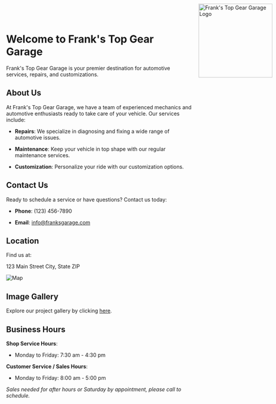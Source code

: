 # Welcome to Frank's Top Gear Garage

<div style="position: absolute; top: 10px; right: 10px;">
    <img src="https://github.com/knarf32/knarf32.github.io/assets/112992723/dbf4f5ae-ae2c-4b14-9a07-2afa6bb820ff" alt="Frank's Top Gear Garage Logo" width="200" height="auto">
</div>

<style>
    body {
        background-image: url(https://github.com/knarf32/knarf32.github.io/assets/112992723/2aa625f6-e0ca-4c25-b58c-39b6430b7b0e);
        background-size: cover;
        background-repeat: no-repeat;
        background-attachment: fixed;
    }
</style>

Frank's Top Gear Garage is your premier destination for automotive services, repairs, and customizations.

## About Us

At Frank's Top Gear Garage, we have a team of experienced mechanics and automotive enthusiasts ready to take care of your vehicle. Our services include:

- **Repairs**: We specialize in diagnosing and fixing a wide range of automotive issues.

- **Maintenance**: Keep your vehicle in top shape with our regular maintenance services.

- **Customization**: Personalize your ride with our customization options.

## Contact Us

Ready to schedule a service or have questions? Contact us today:

- **Phone**: (123) 456-7890

- **Email**: info@franksgarage.com

## Location

Find us at:

123 Main Street
City, State ZIP

![Map](link-to-your-map-image.png)

## Image Gallery

Explore our project gallery by clicking [here](https://github.com/knarf32/knarf32.github.io/assets/112992723/f58ce5eb-b35e-422b-90a2-0c17683c8d15).
## Business Hours

**Shop Service Hours**:
- Monday to Friday: 7:30 am - 4:30 pm

**Customer Service / Sales Hours**:
- Monday to Friday: 8:00 am - 5:00 pm

*Sales needed for after hours or Saturday by appointment, please call to schedule.*
